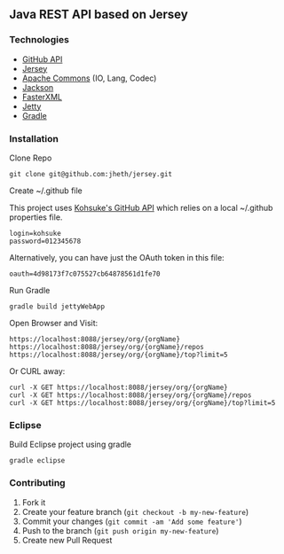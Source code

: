 
##  Java REST API based on Jersey

### Technologies

* [GitHub API](http://github-api.kohsuke.org/)
* [Jersey](https://jersey.java.net/index.html)
* [Apache Commons](http://commons.apache.org/) (IO, Lang, Codec)
* [Jackson](http://jackson.codehaus.org/)
* [FasterXML](http://wiki.fasterxml.com/JacksonHome)
* [Jetty](http://www.eclipse.org/jetty/)
* [Gradle](http://www.gradle.org/)


### Installation

Clone Repo

    git clone git@github.com:jheth/jersey.git

Create ~/.github file

This project uses [Kohsuke's GitHub API](http://github-api.kohsuke.org/) which relies on a local ~/.github properties file.

    login=kohsuke
    password=012345678

Alternatively, you can have just the OAuth token in this file:

    oauth=4d98173f7c075527cb64878561d1fe70

Run Gradle

    gradle build jettyWebApp

Open Browser and Visit:

    https://localhost:8088/jersey/org/{orgName}
    https://localhost:8088/jersey/org/{orgName}/repos
    https://localhost:8088/jersey/org/{orgName}/top?limit=5

Or CURL away:

    curl -X GET https://localhost:8088/jersey/org/{orgName}
    curl -X GET https://localhost:8088/jersey/org/{orgName}/repos
    curl -X GET https://localhost:8088/jersey/org/{orgName}/top?limit=5

### Eclipse

Build Eclipse project using gradle

    gradle eclipse

### Contributing

1. Fork it
2. Create your feature branch (`git checkout -b my-new-feature`)
3. Commit your changes (`git commit -am 'Add some feature'`)
4. Push to the branch (`git push origin my-new-feature`)
5. Create new Pull Request
